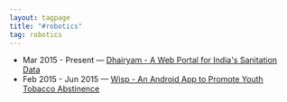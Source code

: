 ```yaml
---
layout: tagpage
title: "#robotics"
tag: robotics
---
```

<ul>
	<li>
		<span class="post-date">Mar 2015 - Present &mdash; </span>
    	<a class="post-link" href="https://swetharevanur.github.io/projects/dhairyam.html">Dhairyam - A Web Portal for India's Sanitation Data</a>
	</li>
	<li>
		<span class="post-date">Feb 2015 - Jun 2015 &mdash; </span>
    	<a class="post-link" href="https://swetharevanur.github.io/projects/wisp.html">Wisp - An Android App to Promote Youth Tobacco Abstinence</a>
	</li>
</ul>